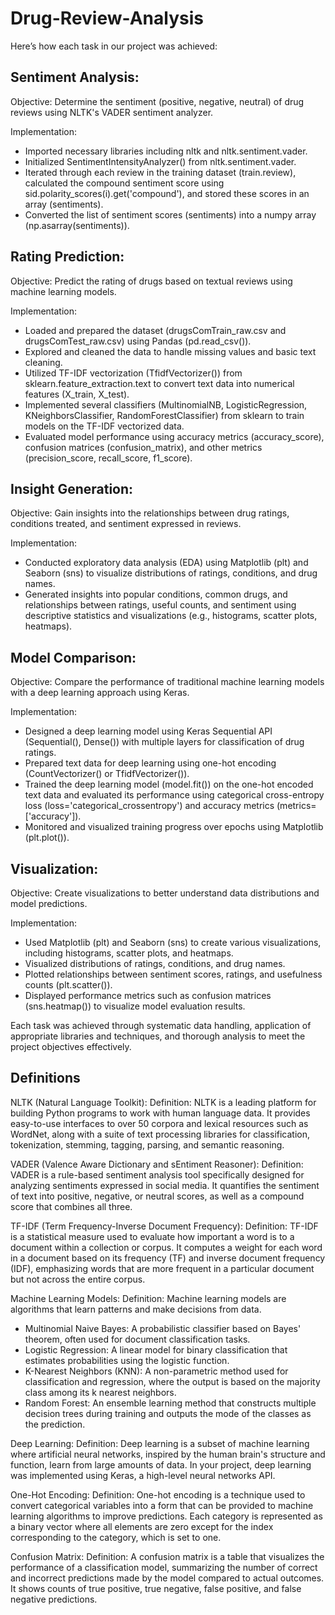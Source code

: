 # Drug-Review-Analysis

Here’s how each task in our project was achieved:

## Sentiment Analysis:

Objective: Determine the sentiment (positive, negative, neutral) of drug reviews using NLTK's VADER sentiment analyzer.

Implementation:
+ Imported necessary libraries including nltk and nltk.sentiment.vader.
+ Initialized SentimentIntensityAnalyzer() from nltk.sentiment.vader.
+ Iterated through each review in the training dataset (train.review), calculated the compound sentiment score using sid.polarity_scores(i).get('compound'), and stored these scores in an array (sentiments).
+ Converted the list of sentiment scores (sentiments) into a numpy array (np.asarray(sentiments)).

## Rating Prediction:

Objective: Predict the rating of drugs based on textual reviews using machine learning models.

Implementation:
+ Loaded and prepared the dataset (drugsComTrain_raw.csv and drugsComTest_raw.csv) using Pandas (pd.read_csv()).
+ Explored and cleaned the data to handle missing values and basic text cleaning.
+ Utilized TF-IDF vectorization (TfidfVectorizer()) from sklearn.feature_extraction.text to convert text data into numerical features (X_train, X_test).
+ Implemented several classifiers (MultinomialNB, LogisticRegression, KNeighborsClassifier, RandomForestClassifier) from sklearn to train models on the TF-IDF vectorized data.
+ Evaluated model performance using accuracy metrics (accuracy_score), confusion matrices (confusion_matrix), and other metrics (precision_score, recall_score, f1_score).

## Insight Generation:

Objective: Gain insights into the relationships between drug ratings, conditions treated, and sentiment expressed in reviews.

Implementation:
+ Conducted exploratory data analysis (EDA) using Matplotlib (plt) and Seaborn (sns) to visualize distributions of ratings, conditions, and drug names.
+ Generated insights into popular conditions, common drugs, and relationships between ratings, useful counts, and sentiment using descriptive statistics and visualizations (e.g., histograms, scatter plots, heatmaps).

## Model Comparison:

Objective: Compare the performance of traditional machine learning models with a deep learning approach using Keras.

Implementation:

+ Designed a deep learning model using Keras Sequential API (Sequential(), Dense()) with multiple layers for classification of drug ratings.
+ Prepared text data for deep learning using one-hot encoding (CountVectorizer() or TfidfVectorizer()).
+ Trained the deep learning model (model.fit()) on the one-hot encoded text data and evaluated its performance using categorical cross-entropy loss (loss='categorical_crossentropy') and accuracy metrics (metrics=['accuracy']).
+ Monitored and visualized training progress over epochs using Matplotlib (plt.plot()).

## Visualization:

Objective: Create visualizations to better understand data distributions and model predictions.

Implementation:
+ Used Matplotlib (plt) and Seaborn (sns) to create various visualizations, including histograms, scatter plots, and heatmaps.
+ Visualized distributions of ratings, conditions, and drug names.
+ Plotted relationships between sentiment scores, ratings, and usefulness counts (plt.scatter()).
+ Displayed performance metrics such as confusion matrices (sns.heatmap()) to visualize model evaluation results.

Each task was achieved through systematic data handling, application of appropriate libraries and techniques, and thorough analysis to meet the project objectives effectively.

## Definitions

NLTK (Natural Language Toolkit):
Definition: NLTK is a leading platform for building Python programs to work with human language data. It provides easy-to-use interfaces to over 50 corpora and lexical resources such as WordNet, along with a suite of text processing libraries for classification, tokenization, stemming, tagging, parsing, and semantic reasoning.

VADER (Valence Aware Dictionary and sEntiment Reasoner):
Definition: VADER is a rule-based sentiment analysis tool specifically designed for analyzing sentiments expressed in social media. It quantifies the sentiment of text into positive, negative, or neutral scores, as well as a compound score that combines all three.

TF-IDF (Term Frequency-Inverse Document Frequency):
Definition: TF-IDF is a statistical measure used to evaluate how important a word is to a document within a collection or corpus. It computes a weight for each word in a document based on its frequency (TF) and inverse document frequency (IDF), emphasizing words that are more frequent in a particular document but not across the entire corpus.

Machine Learning Models:
Definition: Machine learning models are algorithms that learn patterns and make decisions from data. 
+ Multinomial Naive Bayes: A probabilistic classifier based on Bayes' theorem, often used for document classification tasks.
+ Logistic Regression: A linear model for binary classification that estimates probabilities using the logistic function.
+ K-Nearest Neighbors (KNN): A non-parametric method used for classification and regression, where the output is based on the majority class among its k nearest neighbors.
+ Random Forest: An ensemble learning method that constructs multiple decision trees during training and outputs the mode of the classes as the prediction.

Deep Learning:
Definition: Deep learning is a subset of machine learning where artificial neural networks, inspired by the human brain's structure and function, learn from large amounts of data. In your project, deep learning was implemented using Keras, a high-level neural networks API.

One-Hot Encoding:
Definition: One-hot encoding is a technique used to convert categorical variables into a form that can be provided to machine learning algorithms to improve predictions. Each category is represented as a binary vector where all elements are zero except for the index corresponding to the category, which is set to one.

Confusion Matrix:
Definition: A confusion matrix is a table that visualizes the performance of a classification model, summarizing the number of correct and incorrect predictions made by the model compared to actual outcomes. It shows counts of true positive, true negative, false positive, and false negative predictions.



